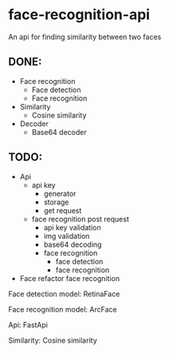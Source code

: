 # face-recognition-api
An api for finding similarity between two faces
## DONE:
-  Face recognition
    -  Face detection
    -  Face recognition
-  Similarity
    -  Cosine similarity
-  Decoder
    -  Base64 decoder
## TODO:
-  Api
    -  api key
        -  generator
        -  storage
        -  get request
    -  face recognition post request
        -  api key validation
        -  img validation
        -  base64 decoding
        -  face recognition
            -  face detection
            -  face recognition
-  Face refactor face recognition


Face detection model: RetinaFace

Face recognition model: ArcFace

Api: FastApi

Similarity: Cosine similarity
